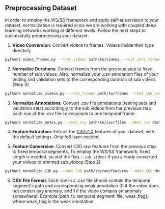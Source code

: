 ## Preprocessing Dataset
In order to employ the WS/SS framework and apply self-supervision to your dataset, normalization is required since we are working with coupled deep learning networks working at different levels. Follow the next steps to successfully preprocessing your dataset.


1. **Video Conversion**: Convert videos to frames. Videos inside their type directory.
```bash
python3 video_frames.py --root_videos path/to/videos --root_conv_videos destination/path/conv/videos --root_frames destination/path/frames
```

2. **Normalize Durations**: Convert frames from the previous step to fixed number of sub videos. Also, normalize your .csv annotation files of your testing and validation sets to the corresponding duration of sub videos (Step 3).
```bash
python3 normalize_videos.py --root_frames path/to/frames --root_sub_videos destination/path/sub/videos --erase_frames  # Change settings if needed
```

3. **Normalize Annotations**: Convert .csv file annotations (testing sets and validation sets) accordingly to the sub videos from the previous step. Each row of the .csv file corresponds to one temporal frame.
```bash
python3 normalize_notes.py --root_csv path/to/csv/files --dest_csv destination/path/sub/csv/files --fps 30 --duration 16  # Change settings if needed
```

4. **Feature Extraction**: Extract the [C3Dv1.0](https://github.com/facebookarchive/C3D) features of your dataset, with the default settings. Only fc6 layer needed.

5. **Feature Conversion**: Convert C3D raw features from the previous step to fixed temporal segments. To employ the WS/SS framework, fixed length is needed, so add the flag ```--sub_videos``` if you already converted your videos to trimmed sub_videos (Step 2).
```bash
python3 normalize_C3D.py --root_C3D path/to/raw/features --dest_SEG destination/path/segments --sub_videos
```

6. **CSV File Format**: Each row in a .csv file should contain the temporal segment's path and corresponding weak annotation (0 if the video does not contain any anomaly, and 1 if the video contains an anomaly somewhere). Example:\[path_to_temporal_segment_file, weak_flag\], where weak_flag is the weak annotation.
